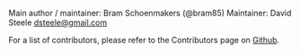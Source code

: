 Main author / maintainer: Bram Schoenmakers (@bram85)
Maintainer: David Steele <dsteele@gmail.com>

For a list of contributors, please refer to the Contributors page on
[Github](https://github.com/topydo/topydo/graphs/contributors).
